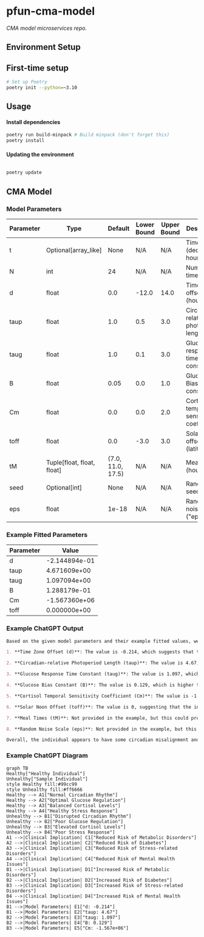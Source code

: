 # pfun-cma-model

_CMA model microservices repo._

## Environment Setup

## First-time setup

```bash
# Set up Poetry
poetry init --python=~3.10
```

## Usage

#### Install dependencies

```bash
poetry run build-minpack # Build minpack (don't forget this)
poetry install
```

#### Updating the environment

```bash

poetry update
```

## CMA Model

### Model Parameters

| Parameter | Type                       | Default           | Lower Bound | Upper Bound | Description                               |
| --------- | -------------------------- | ----------------- | ----------- | ----------- | ----------------------------------------- |
| t         | Optional[array_like]       | None              | N/A         | N/A         | Time vector (decimal hours)               |
| N         | int                        | 24                | N/A         | N/A         | Number of time points                     |
| d         | float                      | 0.0               | -12.0       | 14.0        | Time zone offset (hours)                  |
| taup      | float                      | 1.0               | 0.5         | 3.0         | Circadian-relative photoperiod length     |
| taug      | float                      | 1.0               | 0.1         | 3.0         | Glucose response time constant            |
| B         | float                      | 0.05              | 0.0         | 1.0         | Glucose Bias constant                     |
| Cm        | float                      | 0.0               | 0.0         | 2.0         | Cortisol temporal sensitivity coefficient |
| toff      | float                      | 0.0               | -3.0        | 3.0         | Solar noon offset (latitude)              |
| tM        | Tuple[float, float, float] | (7.0, 11.0, 17.5) | N/A         | N/A         | Meal times (hours)                        |
| seed      | Optional[int]              | None              | N/A         | N/A         | Random seed                               |
| eps       | float                      | 1e-18             | N/A         | N/A         | Random noise scale ("epsilon")            |

### Example Fitted Parameters

| Parameter | Value         |
| --------- | ------------- |
| d         | -2.144894e-01 |
| taup      | 4.671609e+00  |
| taug      | 1.097094e+00  |
| B         | 1.288179e-01  |
| Cm        | -1.567360e+06 |
| toff      | 0.000000e+00  |

### Example ChatGPT Output

```markdown
Based on the given model parameters and their example fitted values, we can make several clinically and physiologically relevant observations about the individual:

1. **Time Zone Offset (d)**: The value is -0.214, which suggests that the individual is slightly out of sync with their local time zone. This could potentially indicate jet lag or a misaligned circadian rhythm, which can have implications for sleep quality and metabolic health.

2. **Circadian-relative Photoperiod Length (taup)**: The value is 4.67, which is significantly higher than the default of 1.0 and also exceeds the upper bound. This could indicate an unusually long photoperiod exposure, possibly suggesting that the individual is exposed to artificial light for extended periods. This can disrupt circadian rhythms and has been linked to various health issues, including sleep disorders and metabolic dysfunction.

3. **Glucose Response Time Constant (taug)**: The value is 1.097, which is close to the default. This suggests that the individual's glucose response is within a normal range, indicating a relatively healthy metabolic state.

4. **Glucose Bias Constant (B)**: The value is 0.129, which is higher than the default of 0.05. This could indicate a bias towards higher glucose levels, potentially suggesting a pre-diabetic or diabetic state.

5. **Cortisol Temporal Sensitivity Coefficient (Cm)**: The value is -1.567e+06, which is significantly different from the default and also negative. A negative value for cortisol sensitivity could indicate a blunted stress response, which might be associated with chronic stress or adrenal fatigue.

6. **Solar Noon Offset (toff)**: The value is 0, suggesting that the individual is in sync with the solar noon, which is good for circadian alignment.

7. **Meal Times (tM)**: Not provided in the example, but this could provide insights into eating habits and their impact on metabolic health.

8. **Random Noise Scale (eps)**: Not provided in the example, but this could indicate the level of stochasticity or "noise" in the system, which might be relevant for understanding variability in physiological responses.

Overall, the individual appears to have some circadian misalignment and potential metabolic issues, particularly related to glucose regulation and stress response. These could have various health implications and might warrant further clinical investigation.
```

### Example ChatGPT Diagram

```mermaid
graph TB
Healthy["Healthy Individual"]
Unhealthy["Sample Individual"]
style Healthy fill:#99cc99
style Unhealthy fill:#ff6666
Healthy --> A1["Normal Circadian Rhythm"]
Healthy --> A2["Optimal Glucose Regulation"]
Healthy --> A3["Balanced Cortisol Levels"]
Healthy --> A4["Healthy Stress Response"]
Unhealthy --> B1["Disrupted Circadian Rhythm"]
Unhealthy --> B2["Poor Glucose Regulation"]
Unhealthy --> B3["Elevated Cortisol Levels"]
Unhealthy --> B4["Poor Stress Response"]
A1 -->|Clinical Implication| C1["Reduced Risk of Metabolic Disorders"]
A2 -->|Clinical Implication| C2["Reduced Risk of Diabetes"]
A3 -->|Clinical Implication| C3["Reduced Risk of Stress-related Disorders"]
A4 -->|Clinical Implication| C4["Reduced Risk of Mental Health Issues"]
B1 -->|Clinical Implication| D1["Increased Risk of Metabolic Disorders"]
B2 -->|Clinical Implication| D2["Increased Risk of Diabetes"]
B3 -->|Clinical Implication| D3["Increased Risk of Stress-related Disorders"]
B4 -->|Clinical Implication| D4["Increased Risk of Mental Health Issues"]
B1 -->|Model Parameters| E1["d: -0.214"]
B1 -->|Model Parameters| E2["taup: 4.67"]
B2 -->|Model Parameters| E3["taug: 1.097"]
B2 -->|Model Parameters| E4["B: 0.129"]
B3 -->|Model Parameters| E5["Cm: -1.567e+06"]
```
